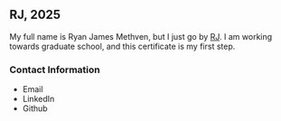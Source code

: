 ## RJ, 2025
My full name is Ryan James Methven, but I just go by [RJ](https://ryme1295.github.io). I am working towards graduate school, and this certificate is my first step. 

### Contact Information 
* Email
* LinkedIn
* Github

